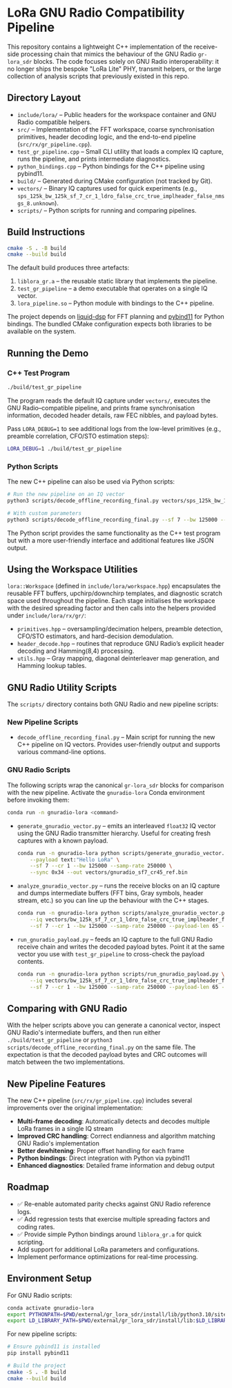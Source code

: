 # LoRa GNU Radio Compatibility Pipeline

This repository contains a lightweight C++ implementation of the receive-side processing chain that mimics the behaviour of the GNU Radio `gr-lora_sdr` blocks. The code focuses solely on GNU Radio interoperability: it no longer ships the bespoke "LoRa Lite" PHY, transmit helpers, or the large collection of analysis scripts that previously existed in this repo.

## Directory Layout

- `include/lora/` – Public headers for the workspace container and GNU Radio compatible helpers.
- `src/` – Implementation of the FFT workspace, coarse synchronisation primitives, header decoding logic, and the end-to-end pipeline (`src/rx/gr_pipeline.cpp`).
- `test_gr_pipeline.cpp` – Small CLI utility that loads a complex IQ capture, runs the pipeline, and prints intermediate diagnostics.
- `python_bindings.cpp` – Python bindings for the C++ pipeline using pybind11.
- `build/` – Generated during CMake configuration (not tracked by Git).
- `vectors/` – Binary IQ captures used for quick experiments (e.g., `sps_125k_bw_125k_sf_7_cr_1_ldro_false_crc_true_implheader_false_nmsgs_8.unknown`).
- `scripts/` – Python scripts for running and comparing pipelines.

## Build Instructions

```bash
cmake -S . -B build
cmake --build build
```

The default build produces three artefacts:

1. `liblora_gr.a` – the reusable static library that implements the pipeline.
2. `test_gr_pipeline` – a demo executable that operates on a single IQ vector.
3. `lora_pipeline.so` – Python module with bindings to the C++ pipeline.

The project depends on [liquid-dsp](https://github.com/jgaeddert/liquid-dsp) for FFT planning and [pybind11](https://github.com/pybind/pybind11) for Python bindings. The bundled CMake configuration expects both libraries to be available on the system.

## Running the Demo

### C++ Test Program

```bash
./build/test_gr_pipeline
```

The program reads the default IQ capture under `vectors/`, executes the GNU Radio–compatible pipeline, and prints frame synchronisation information, decoded header details, raw FEC nibbles, and payload bytes.

Pass `LORA_DEBUG=1` to see additional logs from the low-level primitives (e.g., preamble correlation, CFO/STO estimation steps):

```bash
LORA_DEBUG=1 ./build/test_gr_pipeline
```

### Python Scripts

The new C++ pipeline can also be used via Python scripts:

```bash
# Run the new pipeline on an IQ vector
python3 scripts/decode_offline_recording_final.py vectors/sps_125k_bw_125k_sf_7_cr_1_ldro_false_crc_true_implheader_false_nmsgs_8.unknown

# With custom parameters
python3 scripts/decode_offline_recording_final.py --sf 7 --bw 125000 --sync-word 0x34 vectors/your_vector.unknown
```

The Python script provides the same functionality as the C++ test program but with a more user-friendly interface and additional features like JSON output.

## Using the Workspace Utilities

`lora::Workspace` (defined in `include/lora/workspace.hpp`) encapsulates the reusable FFT buffers, upchirp/downchirp templates, and diagnostic scratch space used throughout the pipeline.  Each stage initialises the workspace with the desired spreading factor and then calls into the helpers provided under `include/lora/rx/gr/`:

- `primitives.hpp` – oversampling/decimation helpers, preamble detection, CFO/STO estimators, and hard-decision demodulation.
- `header_decode.hpp` – routines that reproduce GNU Radio’s explicit header decoding and Hamming(8,4) processing.
- `utils.hpp` – Gray mapping, diagonal deinterleaver map generation, and Hamming lookup tables.

## GNU Radio Utility Scripts

The `scripts/` directory contains both GNU Radio and new pipeline scripts:

### New Pipeline Scripts

- `decode_offline_recording_final.py` – Main script for running the new C++ pipeline on IQ vectors. Provides user-friendly output and supports various command-line options.

### GNU Radio Scripts

The following scripts wrap the canonical `gr-lora_sdr` blocks for comparison with the new pipeline. Activate the `gnuradio-lora` Conda environment before invoking them:

```bash
conda run -n gnuradio-lora <command>
```

- `generate_gnuradio_vector.py` – emits an interleaved `float32` IQ vector using the GNU Radio transmitter hierarchy.  Useful for creating fresh captures with a known payload.
  ```bash
  conda run -n gnuradio-lora python scripts/generate_gnuradio_vector.py \
      --payload text:"Hello LoRa" \
      --sf 7 --cr 1 --bw 125000 --samp-rate 250000 \
      --sync 0x34 --out vectors/gnuradio_sf7_cr45_ref.bin
  ```
- `analyze_gnuradio_vector.py` – runs the receive blocks on an IQ capture and dumps intermediate buffers (FFT bins, Gray symbols, header stream, etc.) so you can line up the behaviour with the C++ stages.
  ```bash
  conda run -n gnuradio-lora python scripts/analyze_gnuradio_vector.py \
      --iq vectors/bw_125k_sf_7_cr_1_ldro_false_crc_true_implheader_false_os2_sps250k.unknown \
      --sf 7 --cr 1 --bw 125000 --samp-rate 250000 --payload-len 65 --sync 0x34
  ```
- `run_gnuradio_payload.py` – feeds an IQ capture to the full GNU Radio receive chain and writes the decoded payload bytes.  Point it at the same vector you use with `test_gr_pipeline` to cross-check the payload contents.
  ```bash
  conda run -n gnuradio-lora python scripts/run_gnuradio_payload.py \
      --iq vectors/bw_125k_sf_7_cr_1_ldro_false_crc_true_implheader_false_os2_sps250k.unknown \
      --sf 7 --cr 1 --bw 125000 --samp-rate 250000 --payload-len 65 --sync 0x34
  ```

## Comparing with GNU Radio

With the helper scripts above you can generate a canonical vector, inspect GNU Radio's intermediate buffers, and then run either `./build/test_gr_pipeline` or `python3 scripts/decode_offline_recording_final.py` on the same file. The expectation is that the decoded payload bytes and CRC outcomes will match between the two implementations.


## New Pipeline Features

The new C++ pipeline (`src/rx/gr_pipeline.cpp`) includes several improvements over the original implementation:

- **Multi-frame decoding**: Automatically detects and decodes multiple LoRa frames in a single IQ stream
- **Improved CRC handling**: Correct endianness and algorithm matching GNU Radio's implementation
- **Better dewhitening**: Proper offset handling for each frame
- **Python bindings**: Direct integration with Python via pybind11
- **Enhanced diagnostics**: Detailed frame information and debug output

## Roadmap

- ✅ Re-enable automated parity checks against GNU Radio reference logs.
- ✅ Add regression tests that exercise multiple spreading factors and coding rates.
- ✅ Provide simple Python bindings around `liblora_gr.a` for quick scripting.
- Add support for additional LoRa parameters and configurations.
- Implement performance optimizations for real-time processing.

## Environment Setup

For GNU Radio scripts:
```bash
conda activate gnuradio-lora
export PYTHONPATH=$PWD/external/gr_lora_sdr/install/lib/python3.10/site-packages:$PYTHONPATH
export LD_LIBRARY_PATH=$PWD/external/gr_lora_sdr/install/lib:$LD_LIBRARY_PATH
```

For new pipeline scripts:
```bash
# Ensure pybind11 is installed
pip install pybind11

# Build the project
cmake -S . -B build
cmake --build build
```
